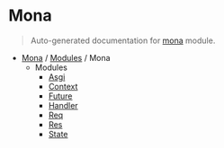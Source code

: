 # Mona

> Auto-generated documentation for [mona](https://github.com/katunilya/mona/blob/main/mona/__init__.py) module.

- [Mona](../README.md#mona) / [Modules](../MODULES.md#mona-modules) / Mona
    - Modules
        - [Asgi](asgi.md#asgi)
        - [Context](context.md#context)
        - [Future](future.md#future)
        - [Handler](handler.md#handler)
        - [Req](req/index.md#req)
        - [Res](res/index.md#res)
        - [State](state.md#state)

